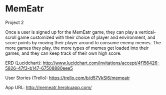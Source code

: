 MemEatr
========

Project 2


Once a user is signed up for the MemEatr game, they can play a vertical-scroll game customized with their choice of player and environment, and score points by moving their player around to consume enemy memes. The more games they play, the more types of memes get loaded into their games, and they can keep track of their own high score.

ERD (Lucidchart): http://www.lucidchart.com/invitations/accept/4f156426-5826-47f3-b147-67508880eee5

User Stories (Trello): https://trello.com/b/d57VkSl6/memeatr

App URL: http://memeatr.herokuapp.com/
